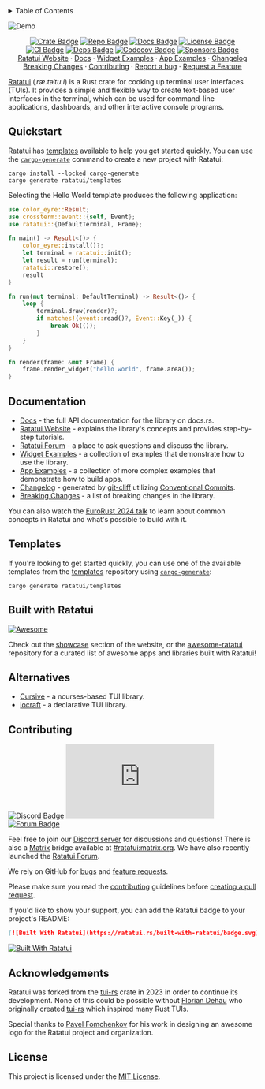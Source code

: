 <details>
<summary>Table of Contents</summary>

- [Quickstart](#quickstart)
- [Documentation](#documentation)
- [Templates](#templates)
- [Built with Ratatui](#built-with-ratatui)
- [Alternatives](#alternatives)
- [Contributing](#contributing)
- [Acknowledgements](#acknowledgements)
- [License](#license)

</details>

![Demo](https://github.com/ratatui/ratatui/blob/87ae72dbc756067c97f6400d3e2a58eeb383776e/examples/demo2-destroy.gif?raw=true)

<div align="center">

[![Crate Badge]][Crate] [![Repo Badge]][Repo] [![Docs Badge]][Docs] [![License Badge]][License]  \
[![CI Badge]][CI] [![Deps Badge]][Deps] [![Codecov Badge]][Codecov] [![Sponsors Badge]][Sponsors]  \
[Ratatui Website] · [Docs] · [Widget Examples] · [App Examples] · [Changelog]  \
[Breaking Changes] · [Contributing] · [Report a bug] · [Request a Feature]

</div>

[Ratatui][Ratatui Website] (_ˌræ.təˈtu.i_) is a Rust crate for cooking up terminal user interfaces
(TUIs). It provides a simple and flexible way to create text-based user interfaces in the terminal,
which can be used for command-line applications, dashboards, and other interactive console programs.

## Quickstart

Ratatui has [templates] available to help you get started quickly. You can use the
[`cargo-generate`] command to create a new project with Ratatui:

```shell
cargo install --locked cargo-generate
cargo generate ratatui/templates
```

Selecting the Hello World template produces the following application:

```rust
use color_eyre::Result;
use crossterm::event::{self, Event};
use ratatui::{DefaultTerminal, Frame};

fn main() -> Result<()> {
    color_eyre::install()?;
    let terminal = ratatui::init();
    let result = run(terminal);
    ratatui::restore();
    result
}

fn run(mut terminal: DefaultTerminal) -> Result<()> {
    loop {
        terminal.draw(render)?;
        if matches!(event::read()?, Event::Key(_)) {
            break Ok(());
        }
    }
}

fn render(frame: &mut Frame) {
    frame.render_widget("hello world", frame.area());
}
```

## Documentation

- [Docs] - the full API documentation for the library on docs.rs.
- [Ratatui Website] - explains the library's concepts and provides step-by-step tutorials.
- [Ratatui Forum] - a place to ask questions and discuss the library.
- [Widget Examples] - a collection of examples that demonstrate how to use the library.
- [App Examples] - a collection of more complex examples that demonstrate how to build apps.
- [Changelog] - generated by [git-cliff] utilizing [Conventional Commits].
- [Breaking Changes] - a list of breaking changes in the library.

You can also watch the [EuroRust 2024 talk] to learn about common concepts in Ratatui and what's
possible to build with it.

## Templates

If you're looking to get started quickly, you can use one of the available templates from the
[templates] repository using [`cargo-generate`]:

```shell
cargo generate ratatui/templates
```

## Built with Ratatui

[![Awesome](https://awesome.re/badge-flat2.svg)][awesome-ratatui]

Check out the [showcase] section of the website, or the [awesome-ratatui] repository for a curated
list of awesome apps and libraries built with Ratatui!

## Alternatives

- [Cursive](https://crates.io/crates/cursive) - a ncurses-based TUI library.
- [iocraft](https://crates.io/crates/iocraft) - a declarative TUI library.

## Contributing

[![Discord Badge]][Discord Server] [![Matrix Badge]][Matrix] [![Forum Badge]][Ratatui Forum]

Feel free to join our [Discord server](https://discord.gg/pMCEU9hNEj) for discussions and questions!
There is also a [Matrix](https://matrix.org/) bridge available at
[#ratatui:matrix.org](https://matrix.to/#/#ratatui:matrix.org). We have also recently launched the
[Ratatui Forum].

We rely on GitHub for [bugs][Report a bug] and [feature requests][Request a Feature].

Please make sure you read the [contributing](./CONTRIBUTING.md) guidelines before [creating a pull
request][Create a Pull Request].

If you'd like to show your support, you can add the Ratatui badge to your project's README:

```md
[![Built With Ratatui](https://ratatui.rs/built-with-ratatui/badge.svg)](https://ratatui.rs/)
```

[![Built With Ratatui](https://ratatui.rs/built-with-ratatui/badge.svg)](https://ratatui.rs/)

## Acknowledgements

Ratatui was forked from the [tui-rs] crate in 2023 in order to continue its development. None of
this could be possible without [Florian Dehau] who originally created [tui-rs] which inspired many
Rust TUIs.

Special thanks to [Pavel Fomchenkov] for his work in designing an awesome logo for the Ratatui
project and organization.

## License

This project is licensed under the [MIT License][License].

[Repo]: https://github.com/ratatui/ratatui
[Ratatui Website]: https://ratatui.rs/
[Ratatui Forum]: https://forum.ratatui.rs
[Docs]: https://docs.rs/ratatui
[Widget Examples]: https://github.com/ratatui/ratatui/tree/main/ratatui-widgets/examples
[App Examples]: https://github.com/ratatui/ratatui/tree/main/examples
[Changelog]: https://github.com/ratatui/ratatui/blob/main/CHANGELOG.md
[git-cliff]: https://git-cliff.org
[Conventional Commits]: https://www.conventionalcommits.org
[Breaking Changes]: https://github.com/ratatui/ratatui/blob/main/BREAKING-CHANGES.md
[EuroRust 2024 talk]: https://www.youtube.com/watch?v=hWG51Mc1DlM
[Report a bug]: https://github.com/ratatui/ratatui/issues/new?labels=bug&projects=&template=bug_report.md
[Request a Feature]: https://github.com/ratatui/ratatui/issues/new?labels=enhancement&projects=&template=feature_request.md
[Create a Pull Request]: https://github.com/ratatui/ratatui/compare
[Contributing]: https://github.com/ratatui/ratatui/blob/main/CONTRIBUTING.md
[Crate]: https://crates.io/crates/ratatui
[tui-rs]: https://crates.io/crates/tui
[Sponsors]: https://github.com/sponsors/ratatui
[Crate Badge]: https://img.shields.io/crates/v/ratatui?logo=rust&style=flat-square&color=E05D44
[Repo Badge]: https://img.shields.io/badge/repo-ratatui/ratatui-1370D3?style=flat-square&logo=github
[License Badge]: https://img.shields.io/crates/l/ratatui?style=flat-square&color=1370D3
[CI Badge]: https://img.shields.io/github/actions/workflow/status/ratatui/ratatui/ci.yml?style=flat-square&logo=github
[CI]: https://github.com/ratatui/ratatui/actions/workflows/ci.yml
[Codecov Badge]: https://img.shields.io/codecov/c/github/ratatui/ratatui?logo=codecov&style=flat-square&token=BAQ8SOKEST&color=C43AC3
[Codecov]: https://app.codecov.io/gh/ratatui/ratatui
[Deps Badge]: https://deps.rs/repo/github/ratatui/ratatui/status.svg?path=ratatui&style=flat-square
[Deps]: https://deps.rs/repo/github/ratatui/ratatui?path=ratatui
[Discord Badge]: https://img.shields.io/discord/1070692720437383208?label=discord&logo=discord&style=flat-square&color=1370D3&logoColor=1370D3
[Discord Server]: https://discord.gg/pMCEU9hNEj
[Docs Badge]: https://img.shields.io/badge/docs-ratatui-1370D3?style=flat-square&logo=rust
[Matrix Badge]: https://img.shields.io/matrix/ratatui-general%3Amatrix.org?style=flat-square&logo=matrix&label=Matrix&color=C43AC3
[Matrix]: https://matrix.to/#/#ratatui:matrix.org
[Forum Badge]: https://img.shields.io/discourse/likes?server=https%3A%2F%2Fforum.ratatui.rs&style=flat-square&logo=discourse&label=forum&color=C43AC3
[Sponsors Badge]: https://img.shields.io/github/sponsors/ratatui?logo=github&style=flat-square&color=1370D3
[templates]: https://github.com/ratatui/templates/
[showcase]: https://ratatui.rs/showcase/
[awesome-ratatui]: https://github.com/ratatui/awesome-ratatui
[Pavel Fomchenkov]: https://github.com/nawok
[Florian Dehau]: https://github.com/fdehau
[`cargo-generate`]: https://crates.io/crates/cargo-generate
[License]: ./LICENSE
